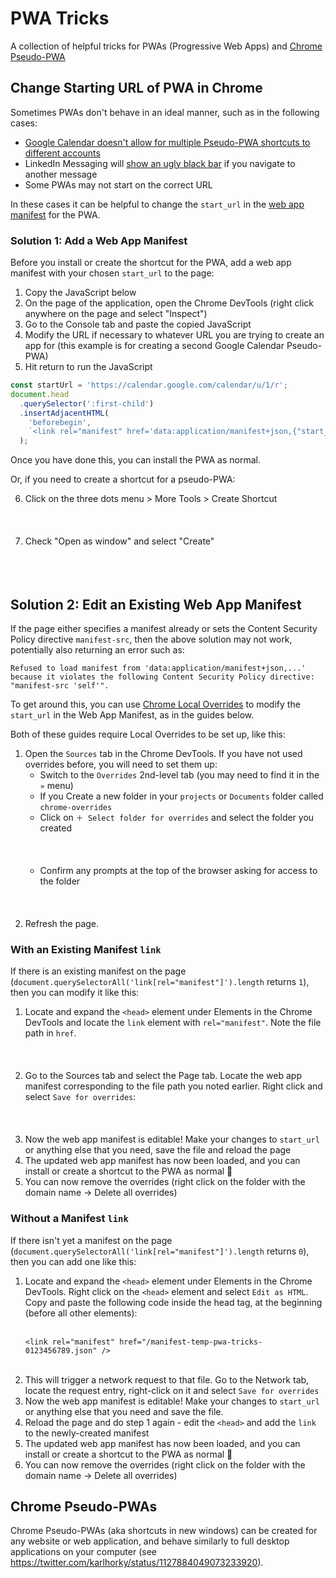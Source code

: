 # PWA Tricks

A collection of helpful tricks for PWAs (Progressive Web Apps) and [Chrome Pseudo-PWA](#chrome-pseudo-pwas)

## Change Starting URL of PWA in Chrome

Sometimes PWAs don't behave in an ideal manner, such as in the following cases:

- [Google Calendar doesn't allow for multiple Pseudo-PWA shortcuts to different accounts](https://apple.stackexchange.com/questions/390799/how-to-change-the-url-of-a-chrome-app-shortcut)
- LinkedIn Messaging will [show an ugly black bar](./linkedin-messaging-black-bar.png) if you navigate to another message
- Some PWAs may not start on the correct URL

In these cases it can be helpful to change the `start_url` in the [web app manifest](https://www.w3.org/TR/appmanifest/) for the PWA.

### Solution 1: Add a Web App Manifest

Before you install or create the shortcut for the PWA, add a web app manifest with your chosen `start_url` to the page:

1. Copy the JavaScript below
2. On the page of the application, open the Chrome DevTools (right click anywhere on the page and select "Inspect")
3. Go to the Console tab and paste the copied JavaScript
4. Modify the URL if necessary to whatever URL you are trying to create an app for (this example is for creating a second Google Calendar Pseudo-PWA)
5. Hit return to run the JavaScript

```js
const startUrl = 'https://calendar.google.com/calendar/u/1/r';
document.head
  .querySelector(':first-child')
  .insertAdjacentHTML(
    'beforebegin',
    `<link rel="manifest" href='data:application/manifest+json,{"start_url":"${startUrl}"}' />`,
  );
```

Once you have done this, you can install the PWA as normal.

Or, if you need to create a shortcut for a pseudo-PWA:

6. Click on the three dots menu > More Tools > Create Shortcut<br /><br />
   <img src="chrome-pseudo-pwa-create-shortcut.png" alt="" /><br /><br />
7. Check "Open as window" and select "Create"<br /><br />
   <img src="chrome-pseudo-pwa-create-shortcut-window.png" alt="" /><br /><br />

## Solution 2: Edit an Existing Web App Manifest

If the page either specifies a manifest already or sets the Content Security Policy directive `manifest-src`, then the above solution may not work, potentially also returning an error such as:

```
Refused to load manifest from 'data:application/manifest+json,...' because it violates the following Content Security Policy directive: "manifest-src 'self'".
```

To get around this, you can use [Chrome Local Overrides](https://developers.google.com/web/updates/2018/01/devtools#overrides) to modify the `start_url` in the Web App Manifest, as in the guides below.

Both of these guides require Local Overrides to be set up, like this:

1. Open the `Sources` tab in the Chrome DevTools. If you have not used overrides before, you will need to set them up:
   - Switch to the `Overrides` 2nd-level tab (you may need to find it in the `»` menu)
   - If you Create a new folder in your `projects` or `Documents` folder called `chrome-overrides`
   - Click on `＋ Select folder for overrides` and select the folder you created<br /><br />
     <img src="chrome-devtools-overrides-select-folder.png" alt="" /><br /><br />
   - Confirm any prompts at the top of the browser asking for access to the folder<br /><br />
     <img src="chrome-overrides-access.png" alt="" /><br /><br />
2. Refresh the page.

### With an Existing Manifest `link`

If there is an existing manifest on the page (`document.querySelectorAll('link[rel="manifest"]').length` returns `1`), then you can modify it like this:

1. Locate and expand the `<head>` element under Elements in the Chrome DevTools and locate the `link` element with `rel="manifest"`. Note the file path in `href`.<br /><br />
   <img src="inspect-head-link-manifest.png" alt="" /><br /><br />
2. Go to the Sources tab and select the Page tab. Locate the web app manifest corresponding to the file path you noted earlier. Right click and select `Save for overrides`:<br /><br />
   <img src="chrome-manifest-save-for-overrides.png" alt="" /><br /><br />
3. Now the web app manifest is editable! Make your changes to `start_url` or anything else that you need, save the file and reload the page
4. The updated web app manifest has now been loaded, and you can install or create a shortcut to the PWA as normal 🙌
5. You can now remove the overrides (right click on the folder with the domain name -> Delete all overrides)

### Without a Manifest `link`

If there isn't yet a manifest on the page (`document.querySelectorAll('link[rel="manifest"]').length` returns `0`), then you can add one like this:

1. Locate and expand the `<head>` element under Elements in the Chrome DevTools. Right click on the `<head>` element and select `Edit as HTML`. Copy and paste the following code inside the head tag, at the beginning (before all other elements):<br /><br />
   ```
   <link rel="manifest" href="/manifest-temp-pwa-tricks-0123456789.json" />
   ```
   <br />
2. This will trigger a network request to that file. Go to the Network tab, locate the request entry, right-click on it and select `Save for overrides`
3. Now the web app manifest is editable! Make your changes to `start_url` or anything else that you need and save the file.
4. Reload the page and do step 1 again - edit the `<head>` and add the `link` to the newly-created manifest
5. The updated web app manifest has now been loaded, and you can install or create a shortcut to the PWA as normal 🙌
6. You can now remove the overrides (right click on the folder with the domain name -> Delete all overrides)

## Chrome Pseudo-PWAs

Chrome Pseudo-PWAs (aka shortcuts in new windows) can be created for any website or web application, and behave similarly to full desktop applications on your computer (see https://twitter.com/karlhorky/status/1127884049073233920).
